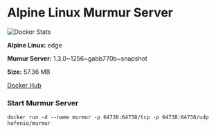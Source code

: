 # Alpine Linux Murmur Server

![Docker Stats](http://dockeri.co/image/hafenio/murmur)

**Alpine Linux:** edge

**Mumur Server:** 1.3.0~1256~gabb770b~snapshot

**Size:** 57.36 MB

[Docker Hub](https://hub.docker.com/r/hafenio/murmur/)

### Start Murmur Server
```
docker run -d --name murmur -p 64738:64738/tcp -p 64738:64738/udp hafenio/murmur
```
